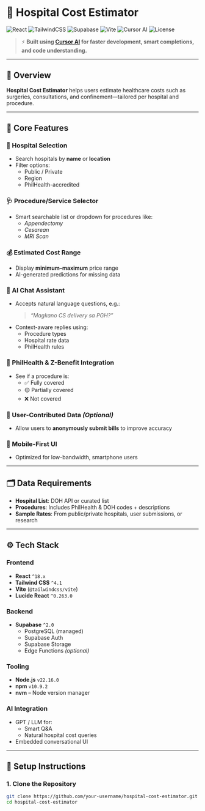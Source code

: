 # 🏥 Hospital Cost Estimator

![React](https://img.shields.io/badge/React-18.x-61DAFB?logo=react)
![TailwindCSS](https://img.shields.io/badge/TailwindCSS-4.1-06B6D4?logo=tailwindcss)
![Supabase](https://img.shields.io/badge/Supabase-2.0-3ECF8E?logo=supabase)
![Vite](https://img.shields.io/badge/Vite-%40tailwindcss%2Fvite-646CFF?logo=vite)
![Cursor AI](https://img.shields.io/badge/Built%20with-Cursor%20AI-4B5563?logo=OpenAI)
![License](https://img.shields.io/badge/license-MIT-blue.svg)

> ⚡️ **Built using [Cursor AI](https://www.cursor.so) for faster development, smart completions, and code understanding.**

---

## 🧠 Overview

**Hospital Cost Estimator** helps users estimate healthcare costs such as surgeries, consultations, and confinement—tailored per hospital and procedure.

---

## 🔧 Core Features

### 🏥 Hospital Selection
- Search hospitals by **name** or **location**
- Filter options:
  - Public / Private
  - Region
  - PhilHealth-accredited

### 🩺 Procedure/Service Selector
- Smart searchable list or dropdown for procedures like:
  - *Appendectomy*
  - *Cesarean*
  - *MRI Scan*

### 💰 Estimated Cost Range
- Display **minimum–maximum** price range
- AI-generated predictions for missing data

### 🤖 AI Chat Assistant
- Accepts natural language questions, e.g.:
  > *“Magkano CS delivery sa PGH?”*
- Context-aware replies using:
  - Procedure types
  - Hospital rate data
  - PhilHealth rules

### 💽 PhilHealth & Z-Benefit Integration
- See if a procedure is:
  - ✅ Fully covered
  - 🟡 Partially covered
  - ❌ Not covered

### 👥 User-Contributed Data *(Optional)*
- Allow users to **anonymously submit bills** to improve accuracy

### 📱 Mobile-First UI
- Optimized for low-bandwidth, smartphone users

---

## 🗂️ Data Requirements

- **Hospital List**: DOH API or curated list  
- **Procedures**: Includes PhilHealth & DOH codes + descriptions  
- **Sample Rates**: From public/private hospitals, user submissions, or research

---

## ⚙️ Tech Stack

### Frontend
- **React** `^18.x`
- **Tailwind CSS** `^4.1`
- **Vite** (`@tailwindcss/vite`)
- **Lucide React** `^0.263.0`

### Backend
- **Supabase** `^2.0`
  - PostgreSQL (managed)
  - Supabase Auth
  - Supabase Storage
  - Edge Functions *(optional)*

### Tooling
- **Node.js** `v22.16.0`
- **npm** `v10.9.2`
- **nvm** – Node version manager

### AI Integration
- GPT / LLM for:
  - Smart Q&A
  - Natural hospital cost queries
- Embedded conversational UI

---

## 🚀 Setup Instructions

### 1. Clone the Repository
```bash
git clone https://github.com/your-username/hospital-cost-estimator.git
cd hospital-cost-estimator
